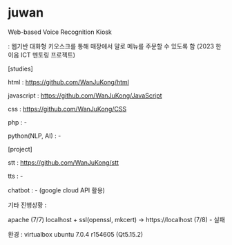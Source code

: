 # juwan
Web-based Voice Recognition Kiosk

: 웹기반 대화형 키오스크를 통해 매장에서 말로 메뉴를 주문할 수 있도록 함 (2023 한이음 ICT 멘토링 프로젝트)


[studies]

html : https://github.com/WanJuKong/html

javascript : https://github.com/WanJuKong/JavaScript

css : https://github.com/WanJuKong/CSS

php : -

python(NLP, AI) : -


[project]

stt : https://github.com/WanJuKong/stt

tts : -

chatbot : -
(google cloud API 활용)


기타 진행상황 :

apache (7/7)
localhost + ssl(openssl, mkcert) -> https://localhost (7/8) - 실패


환경 : virtualbox ubuntu 7.0.4 r154605 (Qt5.15.2)
